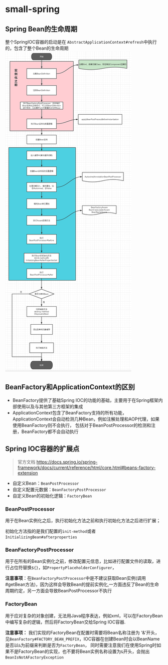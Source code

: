 # small-spring

## Spring Bean的生命周期
整个SpringIOC容器的启动是在 `AbstractApplicationContext#refresh`中执行的，包含了整个Bean的生命周期
 ![img.png](img.png)

## BeanFactory和ApplicationContext的区别
- BeanFactory提供了基础Spring IOC的功能的基础，主要用于在Spring框架内部使用以及与其他第三方框架的集成
- ApplicationContext包含了BeanFactory支持的所有功能，ApplicationContext会自动检测几种Bean，例如注解处理和AOP代理，如果使用BeanFactory则不会执行，
包括对于BeanPostProcessor的检测和注册，BeanFactory都不会自动执行


## Spring IOC容器的扩展点
> 官方文档 https://docs.spring.io/spring-framework/docs/current/reference/html/core.html#beans-factory-extension
- 自定义Bean：`BeanPostProcessor`
- 自定义配置元数据：`BeanFactoryPostProcessor`
- 自定义Bean的初始化逻辑：`FactoryBean`


### BeanPostProcessor
用于在Bean实例化之后，执行初始化方法之前和执行初始化方法之后进行扩展；

初始化方法指的是我们配置的`init-method`或者`InitializingBean#afterproperties`

### BeanFactoryPostProcessor
用于在所有的Bean实例化之前，修改配置元信息，比如进行配置文件的读取，进行占位符替换`${}`，如`PropertyPlaceholderConfigurer`，

**注意事项**：在`BeanFactoryPostProcessor`中是不建议获取Bean实例(调用#getBean方法)，因为这样会导致Bean的提前实例化,一方面违反了Bean的生命周期约定，另一方面会导致BeanPostProcessor不执行

### FactoryBean

用于应对复杂的对象创建，无法用Java程序表达，例如xml，可以在FactoryBean中编写复杂的逻辑，然后将FactoryBean交给Spring IOC容器.

**注意事项：** 我们实现的FactoryBean在配置时需要将Bean名称注册为 '&'开头，见`BeanFactory#FACTORY_BEAN_PREFIX`，IOC容器在创建Bean时会以BeanName是否以`&`为前缀来判断是否为`FactoryBean`，
同时需要注意我们在使用Spring时如果不是FactoryBean的实现，也不要将Bean实例名称设置为`&`开头，会抛出`BeanIsNotAFactoryException`


 
